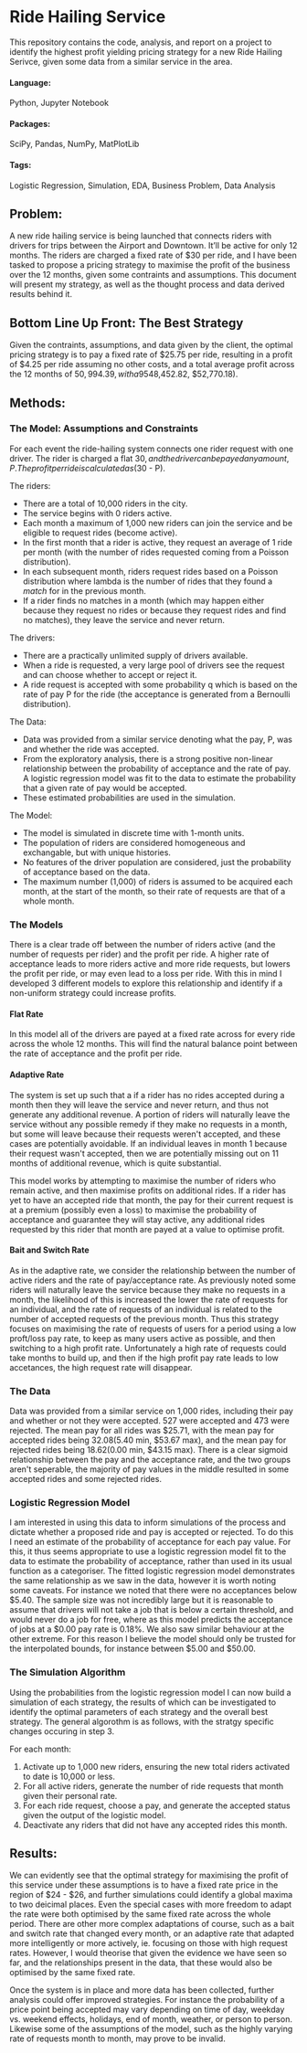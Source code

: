 # Ride Hailing Service

This repository contains the code, analysis, and report on a project to identify the highest profit yielding pricing strategy for a new Ride Hailing Serivce, given some data from a similar service in the area.

#### Language: 
Python, Jupyter Notebook
#### Packages: 
SciPy, Pandas, NumPy, MatPlotLib
#### Tags: 
Logistic Regression, Simulation, EDA, Business Problem, Data Analysis


## Problem:

A new ride hailing service is being launched that connects riders with drivers for trips between the Airport and Downtown. It’ll be active for only 12 months. The riders are charged a fixed rate of $30 per ride, and I have been tasked to propose a pricing strategy to maximise the profit of the business over the 12 months, given some contraints and assumptions. This document will present my strategy, as well as the thought process and data derived results behind it.


## Bottom Line Up Front: The Best Strategy

Given the contraints, assumptions, and data given by the client, the optimal pricing strategy is to pay a fixed rate of $25.75 per ride, resulting in a profit of $4.25 per ride assuming no other costs, and a total average profit across the 12 months of $50,994.39, with a 95% confidence interval of ($48,452.82, $52,770.18).


## Methods:

### The Model: Assumptions and Constraints

For each event the ride-hailing system connects one rider request with one driver. The rider is charged a flat $30, and the driver can be payed any amount, P. The profit per ride is calculated as ($30 - P).

The riders:
- There are a total of 10,000 riders in the city.
- The service begins with 0 riders active.
- Each month a maximum of 1,000 new riders can join the service and be eligible to request rides (become active).
- In the first month that a rider is active, they request an average of 1 ride per month (with the number of rides requested coming from a Poisson distribution).
- In each subsequent month, riders request rides based on a Poisson distribution where lambda is the number of rides that they found a *match* for in the previous month.
- If a rider finds no matches in a month (which may happen either because they request no rides or because they request rides and find no matches), they leave the service and never return.

The drivers:
- There are a practically unlimited supply of drivers available.
- When a ride is requested, a very large pool of drivers see the request and can choose whether to accept or reject it.
- A ride request is accepted with some probability q which is based on the rate of pay P for the ride (the acceptance is generated from a Bernoulli distribution).

The Data:
- Data was provided from a similar service denoting what the pay, P, was and whether the ride was accepted.
- From the exploratory analysis, there is a strong positive non-linear relationship between the probability of acceptance and the rate of pay. A logistic regression model was fit to the data to estimate the probability that a given rate of pay would be accepted.
- These estimated probabilities are used in the simulation.

The Model:
- The model is simulated in discrete time with 1-month units.
- The population of riders are considered homogeneous and exchangable, but with unique histories. 
- No features of the driver population are considered, just the probability of acceptance based on the data.
- The maximum number (1,000) of riders is assumed to be acquired each month, at the start of the month, so their rate of requests are that of a whole month.

### The Models

There is a clear trade off between the number of riders active (and the number of requests per rider) and the profit per ride. A higher rate of acceptance leads to more riders active and more ride requests, but lowers the profit per ride, or may even lead to a loss per ride. With this in mind I developed 3 different models to explore this relationship and identify if a non-uniform strategy could increase profits.

#### Flat Rate

In this model all of the drivers are payed at a fixed rate across for every ride across the whole 12 months. This will find the natural balance point between the rate of acceptance and the profit per ride.

#### Adaptive Rate

The system is set up such that a if a rider has no rides accepted during a month then they will leave the service and never return, and thus not generate any additional revenue. A portion of riders will naturally leave the service without any possible remedy if they make no requests in a month, but some will leave because their requests weren't accepted, and these cases are potentially avoidable. If an individual leaves in month 1 because their request wasn't accepted, then we are potentially missing out on 11 months of additional revenue, which is quite substantial.

This model works by attempting to maximise the number of riders who remain active, and then maximise profits on additional rides. If a rider has yet to have an accepted ride that month, the pay for their current request is at a premium (possibly even a loss) to maximise the probability of acceptance and guarantee they will stay active, any additional rides requested by this rider that month are payed at a value to optimise profit.

#### Bait and Switch Rate

As in the adaptive rate, we consider the relationship between the number of active riders and the rate of pay/acceptance rate. As previously noted some riders will naturally leave the service because they make no requests in a month, the likelihood of this is increased the lower the rate of requests for an individual, and the rate of requests of an individual is related to the number of accepted requests of the previous month. Thus this strategy focuses on maximising the rate of requests of users for a period using a low proft/loss pay rate, to keep as many users active as possible, and then switching to a high profit rate. Unfortunately a high rate of requests could take months to build up, and then if the high profit pay rate leads to low accetances, the high request rate will disappear.

### The Data

Data was provided from a similar service on 1,000 rides, including their pay and whether or not they were accepted. 527 were accepted and 473 were rejected. The mean pay for all rides was $25.71, with the mean pay for accepted rides being $32.08 ($5.40 min, $53.67 max), and the mean pay for rejected rides being $18.62 ($0.00 min, $43.15 max). There is a clear sigmoid relationship between the pay and the acceptance rate, and the two groups aren't seperable, the majority of pay values in the middle resulted in some accepted rides and some rejected rides. 

### Logistic Regression Model

I am interested in using this data to inform simulations of the process and dictate whether a proposed ride and pay is accepted or rejected. To do this I need an estimate of the probability of acceptance for each pay value. For this, it thus seems appropriate to use a logistic regression model fit to the data to estimate the probability of acceptance, rather than used in its usual function as a categoriser. The fitted logistic regression model demonstrates the same relationship as we saw in the data, however it is worth noting some caveats. For instance we noted that there were no acceptances below $5.40. The sample size was not incredibly large but it is reasonable to assume that drivers will not take a job that is below a certain threshold, and would never do a job for free, where as this model predicts the acceptance of jobs at a $0.00 pay rate is 0.18%. We also saw similar behaviour at the other extreme. For this reason I believe the model should only be trusted for the interpolated bounds, for instance between $5.00 and $50.00. 

### The Simulation Algorithm

Using the probabilities from the logistic regression model I can now build a simulation of each strategy, the results of which can be investigated to identify the optimal parameters of each strategy and the overall best strategy. The general algorothm is as follows, with the stratgy specific changes occuring in step 3.

For each month:
1. Activate up to 1,000 new riders, ensuring the new total riders activated to date is 10,000 or less.
2. For all active riders, generate the number of ride requests that month given their personal rate.
3. For each ride request, choose a pay, and generate the accepted status given the output of the logistic model.
4. Deactivate any riders that did not have any accepted rides this month.


## Results:

We can evidently see that the optimal strategy for maximising the profit of this service under these assumptions is to have a fixed rate price in the region of $24 - $26, and further simulations could identify a global maxima to two deicimal places. Even the special cases with more freedom to adapt the rate were both optimised by the same fixed rate across the whole period. There are other more complex adaptations of course, such as a bait and switch rate that changed every month, or an adaptive rate that adapted more intelligently or more actively, ie. focusing on those with high request rates. However, I would theorise that given the evidence we have seen so far, and the relationships present in the data, that these would also be optimised by the same fixed rate.

Once the system is in place and more data has been collected, further analysis could offer improved strategies. For instance the probability of a price point being accepted may vary depending on time of day, weekday vs. weekend effects, holidays, end of month, weather, or person to person. Likewise some of the assumptions of the model, such as the highly varying rate of requests month to month, may prove to be invalid.